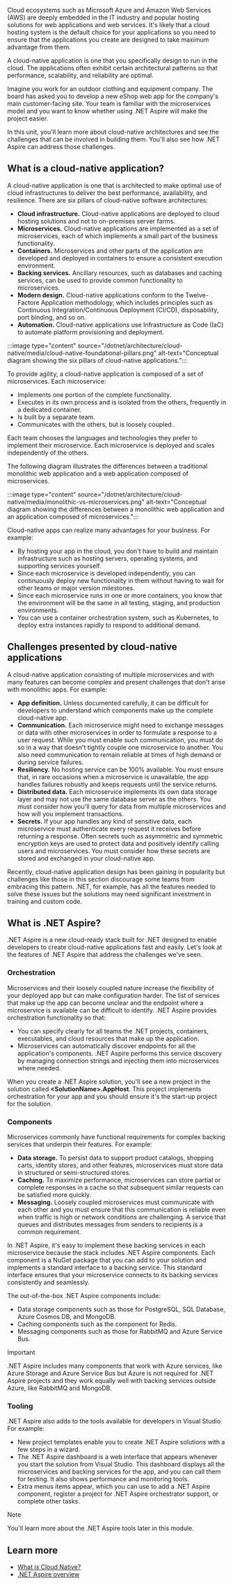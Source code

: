 Cloud ecosystems such as Microsoft Azure and Amazon Web Services (AWS) are deeply embedded in the IT industry and popular hosting solutions for web applications and web services. It's likely that a cloud hosting system is the default choice for your applications so you need to ensure that the applications you create are designed to take maximum advantage from them.

A cloud-native application is one that you specifically design to run in the cloud. The applications often exhibit certain architectural patterns so that performance, scalability, and reliability are optimal. 

Imagine you work for an outdoor clothing and equipment company. The board has asked you to develop a new eShop web app for the company's main customer-facing site. Your team is familiar with the microservices model and you want to know whether using .NET Aspire will make the project easier.

In this unit, you'll learn more about cloud-native architectures and see the challenges that can be involved in building them. You'll also see how .NET Aspire can address those challenges.

## What is a cloud-native application?

A cloud-native application is one that is architected to make optimal use of cloud infrastructures to deliver the best performance, availability, and resilience. There are six pillars of cloud-native software architectures:

- **Cloud infrastructure.** Cloud-native applications are deployed to cloud hosting solutions and not to on-premises server farms.
- **Microservices.** Cloud-native applications are implemented as a set of microservices, each of which implements a small part of the business functionality.
- **Containers.** Microservices and other parts of the application are developed and deployed in containers to ensure a consistent execution environment.
- **Backing services.** Ancillary resources, such as databases and caching services, can be used to provide common functionality to microservices.
- **Modern design.** Cloud-native applications conform to the Twelve-Factore Application methodology, which includes principles such as Continuous Integration/Continuous Deployment (CI/CD), disposability, port binding, and so on.
- **Automation.** Cloud-native applications use Infrastructure as Code (IaC) to automate platform provisioning and deployment.

:::image type="content" source="/dotnet/architecture/cloud-native/media/cloud-native-foundational-pillars.png" alt-text="Conceptual diagram showing the six pillars of cloud-native applications.":::

To provide agility, a cloud-native application is composed of a set of microservices. Each microservice:

- Implements one portion of the complete functionality. 
- Executes in its own process and is isolated from the others, frequently in a dedicated container.
- Is built by a separate team. 
- Communicates with the others, but is loosely coupled. 

Each team chooses the languages and technologies they prefer to implement their microservice. Each microservice is deployed and scales independently of the others. 

The following diagram illustrates the differences between a traditional monolithic web application and a web application composed of microservices.

:::image type="content" source="/dotnet/architecture/cloud-native/media/monolithic-vs-microservices.png" alt-text="Conceptual diagram showing the differences between a monolithic web application and an application composed of microservices.":::

Cloud-native apps can realize many advantages for your business. For example:

- By hosting your app in the cloud, you don't have to build and maintain infrastructure such as hosting servers, operating systems, and supporting services yourself.
- Since each microservice is developed independently, you can continuously deploy new functionality in them without having to wait for other teams or major version milestones.
- Since each microservice runs in one or more containers, you know that the environment will be the same in all testing, staging, and production environments.
- You can use a container orchestration system, such as Kubernetes, to deploy extra instances rapidly to respond to additional demand.

## Challenges presented by cloud-native applications

A cloud-native application consisting of multiple microservices and with many features can become complex and present challenges that don't arise with monolithic apps. For example:

- **App definition.** Unless documented carefully, it can be difficult for developers to understand which components make up the complete cloud-native app.
- **Communication.** Each microservice might need to exchange messages or data with other microservices in order to formulate a response to a user request. While you must enable such communication, you must do so in a way that doesn't tightly couple one microservice to another. You also need communication to remain reliable at times of high demand or during service failures.
- **Resiliency.** No hosting service can be 100% available. You must ensure that, in rare occasions when a microservice is unavailable, the app handles failures robustly and keeps requests until the service returns.
- **Distributed data.** Each microservice implements its own data storage layer and may not use the same database server as the others. You must consider how you'll query for data from multiple microservices and how will you implement transactions.
- **Secrets.** If your app handles any kind of sensitive data, each microservice must authenticate every request it receives before returning a response. Often secrets such as asymmetric and symmetric encryption keys are used to protect data and positively identify calling users and microservices. You must consider how these secrets are stored and exchanged in your cloud-native app.

Recently, cloud-native application design has been gaining in popularity but challenges like those in this section discourage some teams from embracing this pattern. .NET, for example, has all the features needed to solve these issues but the solutions may need significant investment in training and custom code.

## What is .NET Aspire?

.NET Aspire is a new cloud-ready stack built for .NET designed to enable developers to create cloud-native applications fast and easily. Let's look at the features of .NET Aspire that address the challenges we've seen.

### Orchestration

Microservices and their loosely coupled nature increase the flexibility of your deployed app but can make configuration harder. The list of services that make up the app can become unclear and the endpoint where a microservice is available can be difficult to identify. .NET Aspire provides orchestration functionality so that:

- You can specify clearly for all teams the .NET projects, containers, executables, and cloud resources that make up the application.
- Microservices can automatically discover endpoints for all the application's components. .NET Aspire performs this service discovery by managing connection strings and injecting them into microservices where needed.

When you create a .NET Aspire solution, you'll see a new project in the solution called **\<SolutionName\>.AppHost**. This project implements orchestration for your app and you should ensure it's the start-up project for the solution.

### Components

Microservices commonly have functional requirements for complex backing services that underpin their features. For example:

- **Data storage.** To persist data to support product catalogs, shopping carts, identity stores, and other features, microservices must store data in structured or semi-structured stores.
- **Caching.** To maximize performance, microservices can store partial or complete responses in a cache so that subsequent similar requests can be satisfied more quickly.
- **Messaging.** Loosely coupled microservices must communicate with each other and you must ensure that this communication is reliable even when traffic is high or network conditions are challenging. A service that queues and distributes messages from senders to recipients is a common requirement.

In .NET Aspire, it's easy to implement these backing services in each microservice because the stack includes .NET Aspire components. Each component is a NuGet package that you can add to your solution and implements a standard interface to a backing service. This standard interface ensures that your microservice connects to its backing services consistently and seamlessly.

The out-of-the-box .NET Aspire components include:

- Data storage components such as those for PostgreSQL, SQL Database, Azure Cosmos DB, and MongoDB.
- Caching components such as the component for Redis.
- Messaging components such as those for RabbitMQ and Azure Service Bus.

> [!IMPORTANT]
> .NET Aspire includes many components that work with Azure services, like Azure Storage and Azure Service Bus but Azure is not required for .NET Aspire projects and they work equally well with backing services outside Azure, like RabbitMQ and MongoDB.

### Tooling

.NET Aspire also adds to the tools available for developers in Visual Studio. For example:

- New project templates enable you to create .NET Aspire solutions with a few steps in a wizard.
- The .NET Aspire dashboard is a web interface that appears whenever you start the solution from Visual Studio. This dashboard displays all the microservices and backing services for the app, and you can call them for testing. It also shows performance and monitoring tools.
- Extra menus items appear, which you can use to add a .NET Aspire component, register a project for .NET Aspire orchestrator support, or complete other tasks.

> [!NOTE] 
> You'll learn more about the .NET Aspire tools later in this module.

## Learn more

- [What is Cloud Native?](/dotnet/architecture/cloud-native/definition)
- [.NET Aspire overview](/dotnet/aspire/get-started/aspire-overview)
